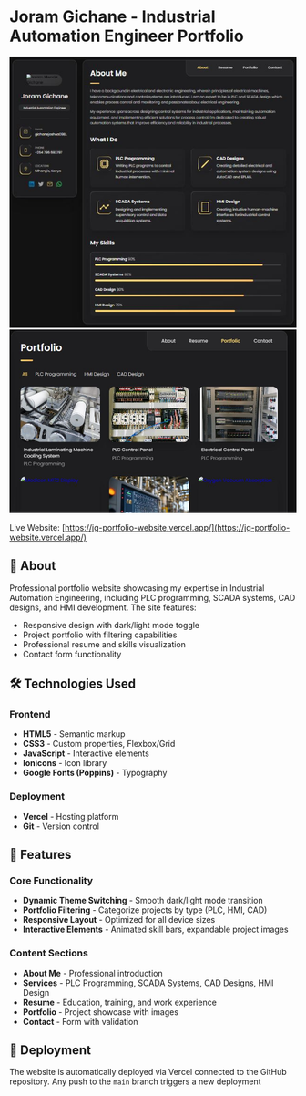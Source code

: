# Joram Gichane - Industrial Automation Engineer Portfolio

![Website Screenshot](screenshot1.JPG)<!-- Add a screenshot if available -->
![Website Screenshot](screenshot2.JPG) <!-- Add a screenshot if available -->

Live Website: [https://jg-portfolio-website.vercel.app/](https://jg-portfolio-website.vercel.app/)

## 🌟 About

Professional portfolio website showcasing my expertise in Industrial Automation Engineering, including PLC programming, SCADA systems, CAD designs, and HMI development. The site features:

- Responsive design with dark/light mode toggle
- Project portfolio with filtering capabilities
- Professional resume and skills visualization
- Contact form functionality

## 🛠️ Technologies Used

### Frontend

- **HTML5** - Semantic markup
- **CSS3** - Custom properties, Flexbox/Grid
- **JavaScript** - Interactive elements
- **Ionicons** - Icon library
- **Google Fonts (Poppins)** - Typography

### Deployment

- **Vercel** - Hosting platform
- **Git** - Version control

## 🚀 Features

### Core Functionality

- **Dynamic Theme Switching** - Smooth dark/light mode transition
- **Portfolio Filtering** - Categorize projects by type (PLC, HMI, CAD)
- **Responsive Layout** - Optimized for all device sizes
- **Interactive Elements** - Animated skill bars, expandable project images

### Content Sections

- **About Me** - Professional introduction
- **Services** - PLC Programming, SCADA Systems, CAD Designs, HMI Design
- **Resume** - Education, training, and work experience
- **Portfolio** - Project showcase with images
- **Contact** - Form with validation

## 🚀 Deployment

The website is automatically deployed via Vercel connected to the GitHub repository. Any push to the `main` branch triggers a new deployment
